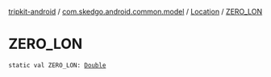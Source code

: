 [tripkit-android](../../index.md) / [com.skedgo.android.common.model](../index.md) / [Location](index.md) / [ZERO_LON](./-z-e-r-o_-l-o-n.md)

# ZERO_LON

`static val ZERO_LON: `[`Double`](https://kotlinlang.org/api/latest/jvm/stdlib/kotlin/-double/index.html)